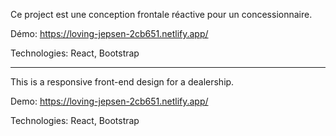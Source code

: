 Ce project est une conception frontale réactive pour un concessionnaire.

Démo: https://loving-jepsen-2cb651.netlify.app/

Technologies: React, Bootstrap

---------------------------------------------
 

This is a responsive front-end design for a dealership.

Demo: https://loving-jepsen-2cb651.netlify.app/

Technologies: React, Bootstrap
